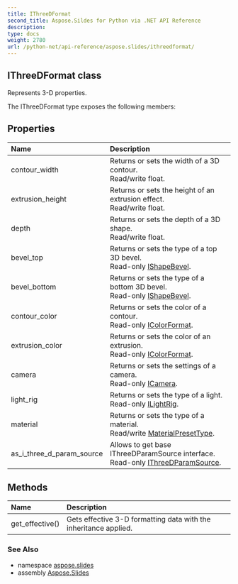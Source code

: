 ```yaml
---
title: IThreeDFormat
second_title: Aspose.Sildes for Python via .NET API Reference
description: 
type: docs
weight: 2780
url: /python-net/api-reference/aspose.slides/ithreedformat/
---
```


## IThreeDFormat class

Represents 3-D properties.

The IThreeDFormat type exposes the following members:
## Properties
| Name | Description |
| :- | :- |
|contour_width|Returns or sets the width of a 3D contour.<br/>            Read/write float.|
|extrusion_height|Returns or sets the height of an extrusion effect.<br/>            Read/write float.|
|depth|Returns or sets the depth of a 3D shape.<br/>            Read/write float.|
|bevel_top|Returns or sets the type of a top 3D bevel.<br/>            Read-only [IShapeBevel](/slides/python-net/api-reference/aspose.slides/ishapebevel/).|
|bevel_bottom|Returns or sets the type of a bottom 3D bevel.<br/>            Read-only [IShapeBevel](/slides/python-net/api-reference/aspose.slides/ishapebevel/).|
|contour_color|Returns or sets the color of a contour.<br/>            Read-only [IColorFormat](/slides/python-net/api-reference/aspose.slides/icolorformat/).|
|extrusion_color|Returns or sets the color of an extrusion.<br/>            Read-only [IColorFormat](/slides/python-net/api-reference/aspose.slides/icolorformat/).|
|camera|Returns or sets the settings of a camera.<br/>            Read-only [ICamera](/slides/python-net/api-reference/aspose.slides/icamera/).|
|light_rig|Returns or sets the type of a light.<br/>            Read-only [ILightRig](/slides/python-net/api-reference/aspose.slides/ilightrig/).|
|material|Returns or sets the type of a material.<br/>            Read/write [MaterialPresetType](/slides/python-net/api-reference/aspose.slides/materialpresettype/).|
|as_i_three_d_param_source|Allows to get base IThreeDParamSource interface.<br/>            Read-only [IThreeDParamSource](/slides/python-net/api-reference/aspose.slides/ithreedparamsource/).|
## Methods
| Name | Description |
| :- | :- |
|get_effective()|Gets effective 3-D formatting data with the inheritance applied.|

### See Also

* namespace [aspose.slides](/slides/python-net/api-reference/aspose.slides/)
* assembly [Aspose.Slides](/slides/python-net/api-reference/)

